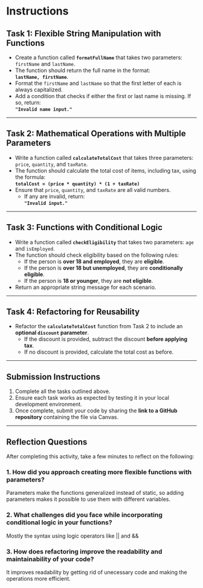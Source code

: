 # Instructions

## Task 1: Flexible String Manipulation with Functions

- Create a function called **`formatFullName`** that takes two parameters: `firstName` and `lastName`.
- The function should return the full name in the format:  
  **`lastName, firstName`**.
- Format the `firstName` and `lastName` so that the first letter of each is always capitalized.
- Add a condition that checks if either the first or last name is missing. If so, return:  
  **`"Invalid name input."`**

---

## Task 2: Mathematical Operations with Multiple Parameters

- Write a function called **`calculateTotalCost`** that takes three parameters: `price`, `quantity`, and `taxRate`.
- The function should calculate the total cost of items, including tax, using the formula:  
  **`totalCost = (price * quantity) * (1 + taxRate)`**
- Ensure that `price`, `quantity`, and `taxRate` are all valid numbers.
  - If any are invalid, return:  
    **`"Invalid input."`**

---

## Task 3: Functions with Conditional Logic

- Write a function called **`checkEligibility`** that takes two parameters: `age` and `isEmployed`.
- The function should check eligibility based on the following rules:
  - If the person is **over 18 and employed**, they are **eligible**.
  - If the person is **over 18 but unemployed**, they are **conditionally eligible**.
  - If the person is **18 or younger**, they are **not eligible**.
- Return an appropriate string message for each scenario.

---

## Task 4: Refactoring for Reusability

- Refactor the **`calculateTotalCost`** function from Task 2 to include an **optional `discount` parameter**.
  - If the discount is provided, subtract the discount **before applying tax**.
  - If no discount is provided, calculate the total cost as before.

---

## Submission Instructions

1. Complete all the tasks outlined above.
2. Ensure each task works as expected by testing it in your local development environment.
3. Once complete, submit your code by sharing the **link to a GitHub repository** containing the file via Canvas.

---

## Reflection Questions

After completing this activity, take a few minutes to reflect on the following:

### 1. How did you approach creating more flexible functions with parameters?

Parameters make the functions generalized instead of static, so adding parameters makes it possible to use them with different variables.

### 2. What challenges did you face while incorporating conditional logic in your functions?

Mostly the syntax using logic operators like || and &&

### 3. How does refactoring improve the readability and maintainability of your code?

It improves readability by getting rid of unecessary code and making the operations more efficient.
